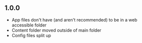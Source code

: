 ## 1.0.0

* App files don't have (and aren't recommended) to be in a web accessible folder
* Content folder moved outside of main folder
* Config files split up
